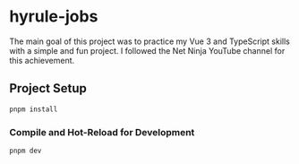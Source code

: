 # hyrule-jobs

The main goal of this project was to practice my Vue 3 and TypeScript skills with a simple and fun project. I followed the Net Ninja YouTube channel for this achievement.

## Project Setup

```sh
pnpm install
```

### Compile and Hot-Reload for Development

```sh
pnpm dev
```
